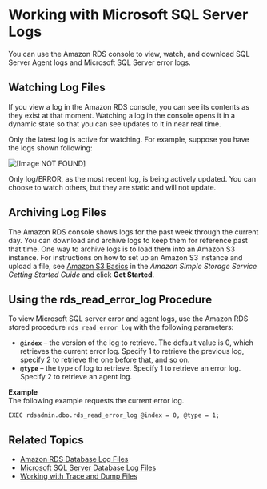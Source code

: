 # Working with Microsoft SQL Server Logs<a name="Appendix.SQLServer.CommonDBATasks.Logs"></a>

You can use the Amazon RDS console to view, watch, and download SQL Server Agent logs and Microsoft SQL Server error logs\. 

## Watching Log Files<a name="Appendix.SQLServer.CommonDBATasks.Logs.Watch"></a>

If you view a log in the Amazon RDS console, you can see its contents as they exist at that moment\. Watching a log in the console opens it in a dynamic state so that you can see updates to it in near real time\. 

Only the latest log is active for watching\. For example, suppose you have the logs shown following: 

![\[Image NOT FOUND\]](http://docs.aws.amazon.com/AmazonRDS/latest/UserGuide/images/logs.png)

Only log/ERROR, as the most recent log, is being actively updated\. You can choose to watch others, but they are static and will not update\. 

## Archiving Log Files<a name="Appendix.SQLServer.CommonDBATasks.Logs.Archive"></a>

The Amazon RDS console shows logs for the past week through the current day\. You can download and archive logs to keep them for reference past that time\. One way to archive logs is to load them into an Amazon S3 instance\. For instructions on how to set up an Amazon S3 instance and upload a file, see [Amazon S3 Basics](https://docs.aws.amazon.com/AmazonS3/latest/gsg/AmazonS3Basics.html) in the *Amazon Simple Storage Service Getting Started Guide* and click **Get Started**\. 

## Using the rds\_read\_error\_log Procedure<a name="Appendix.SQLServer.CommonDBATasks.Logs.SP"></a>

To view Microsoft SQL server error and agent logs, use the Amazon RDS stored procedure `rds_read_error_log` with the following parameters: 
+ **`@index`** – the version of the log to retrieve\. The default value is 0, which retrieves the current error log\. Specify 1 to retrieve the previous log, specify 2 to retrieve the one before that, and so on\. 
+ **`@type`** – the type of log to retrieve\. Specify 1 to retrieve an error log\. Specify 2 to retrieve an agent log\. 

**Example**  
The following example requests the current error log\.   

```
EXEC rdsadmin.dbo.rds_read_error_log @index = 0, @type = 1;
```

## Related Topics<a name="Appendix.SQLServer.CommonDBATasks.Logs.Related"></a>
+ [Amazon RDS Database Log Files](USER_LogAccess.md)
+ [Microsoft SQL Server Database Log Files](USER_LogAccess.Concepts.SQLServer.md)
+ [Working with Trace and Dump Files](Appendix.SQLServer.CommonDBATasks.TraceFiles.md)
